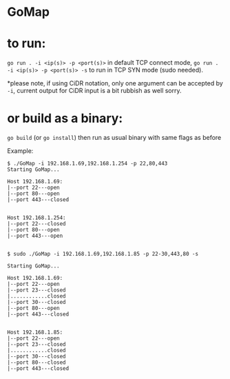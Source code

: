 # GoMap

# to run:
`go run . -i <ip(s)> -p <port(s)>` in default TCP connect mode, `go run . -i <ip(s)> -p <port(s)> -s` to run in TCP SYN mode (sudo needed).

*please note, if using CiDR notation, only one argument can be accepted by `-i`, current output for CiDR input is a bit rubbish as well sorry.

# or build as a binary:
`go build` (or `go install`)
then run as usual binary with same flags as before

Example:
```
$ ./GoMap -i 192.168.1.69,192.168.1.254 -p 22,80,443
Starting GoMap...

Host 192.168.1.69:
|--port 22---open
|--port 80---open
|--port 443---closed


Host 192.168.1.254:
|--port 22---closed
|--port 80---open
|--port 443---open


$ sudo ./GoMap -i 192.168.1.69,192.168.1.85 -p 22-30,443,80 -s

Starting GoMap...

Host 192.168.1.69:
|--port 22---open
|--port 23---closed
|............closed
|--port 30---closed
|--port 80---open
|--port 443---closed


Host 192.168.1.85:
|--port 22---open
|--port 23---closed
|............closed
|--port 30---closed
|--port 80---closed
|--port 443---closed

```

